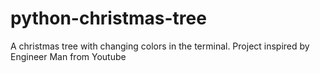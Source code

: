 # python-christmas-tree
A christmas tree with changing colors in the terminal. Project inspired by Engineer Man from Youtube
